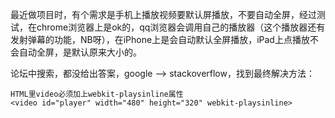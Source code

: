 最近做项目时，有个需求是手机上播放视频要默认屏播放，不要自动全屏，经过测试，在chrome浏览器上是ok的，qq浏览器会调用自己的播放器（这个播放器还有发射弹幕的功能，NB呀），在iPhone上是会自动默认全屏播放，iPad上点播放不会自动全屏，是默认原来大小的。

论坛中搜索，都没给出答案，google —> stackoverflow，找到最终解决方法：

	HTML里video必须加上webkit-playsinline属性
    <video id="player" width="480" height="320" webkit-playsinline>
